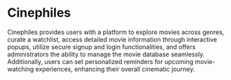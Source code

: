 # Cinephiles

Cinephiles provides users with a platform to explore movies across genres, curate a watchlist, access detailed movie information through interactive popups, utilize secure signup and login functionalities, and offers administrators the ability to manage the movie database seamlessly. Additionally, users can set personalized reminders for upcoming movie-watching experiences, enhancing their overall cinematic journey.
